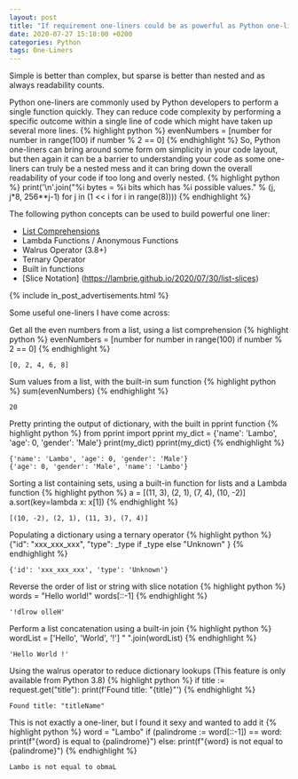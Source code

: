 ```yaml
---
layout: post
title: "If requirement one-liners could be as powerful as Python one-liners ..."
date: 2020-07-27 15:10:00 +0200
categories: Python
tags: One-Liners
---
```

Simple is better than complex, but sparse is better than nested and as always readability counts.

Python one-liners are commonly used by Python developers to perform a single function quickly. They can reduce code complexity by performing a specific outcome within a single line of code which might have taken up several more lines. 
{% highlight python %}
evenNumbers = [number for number in range(100) if number % 2 == 0]
{% endhighlight %}
So, Python one-liners can bring around some form om simplicity in your code layout, but then again it can be a barrier to understanding your code as some one-liners can truly be a nested mess and it can bring down the overall readability of your code if too long and overly nested.
{% highlight python %}
print('\n'.join("%i bytes = %i bits which has %i possible values." % (j, j*8, 256**j-1) for j in (1 << i for i in range(8))))
{% endhighlight %}

The following python concepts can be used to build powerful one liner:
* [List Comprehensions](https://www.youtube.com/watch?v=P39Fqjqv5qY)
* Lambda Functions / Anonymous Functions
* Walrus Operator (3.8+)
* Ternary Operator
* Built in functions
* [Slice Notation] (https://lambrie.github.io/2020/07/30/list-slices)

{% include in_post_advertisements.html %}

Some useful one-liners I have come across:

Get all the even numbers from a list, using a list comprehension
{% highlight python %}
evenNumbers = [number for number in range(100) if number % 2 == 0]
{% endhighlight %}
```
[0, 2, 4, 6, 8]
```

Sum values from a list, with the built-in sum function
{% highlight python %}
sum(evenNumbers)
{% endhighlight %}
```
20
```

Pretty printing the output of dictionary, with the built in pprint function
{% highlight python %}
from pprint import pprint
my_dict = {'name': 'Lambo', 'age': 0, 'gender': 'Male'}
print(my_dict)
pprint(my_dict)
{% endhighlight %}
```
{'name': 'Lambo', 'age': 0, 'gender': 'Male'}
{'age': 0, 'gender': 'Male', 'name': 'Lambo'}
```

Sorting a list containing sets, using a built-in function for lists and a Lambda function
{% highlight python %}
a = [(11, 3), (2, 1), (7, 4), (10, -2)]
a.sort(key=lambda x: x[1])
{% endhighlight %}
```
[(10, -2), (2, 1), (11, 3), (7, 4)]
```

Populating a dictionary using a ternary operator
{% highlight python %}
{"id": "xxx_xxx_xxx", "type": _type if _type else "Unknown" }
{% endhighlight %}
```
{'id': 'xxx_xxx_xxx', 'type': 'Unknown'}
```

Reverse the order of list or string with slice notation
{% highlight python %}
words = "Hello world!"
words[::-1]
{% endhighlight %}
```
'!dlrow olleH'
```

Perform a list concatenation using a built-in join
{% highlight python %}
wordList = ['Hello', 'World', '!']
" ".join(wordList)
{% endhighlight %}
```
'Hello World !'
```

Using the walrus operator to reduce dictionary lookups (This feature is only available from Python 3.8)
{% highlight python %}
if title := request.get("title"): print(f'Found title: "{title}"')
{% endhighlight %}
```
Found title: "titleName"
```

This is not exactly a one-liner, but I found it sexy and wanted to add it
{% highlight python %}
word = "Lambo"
if (palindrome := word[::-1]) == word: print(f"{word} is equal to {palindrome}")
else: print(f"{word} is not equal to {palindrome}")
{% endhighlight %}
```
Lambo is not equal to obmaL
```